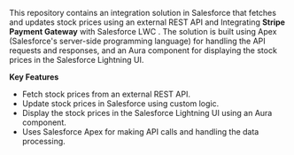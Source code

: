 This repository contains an integration solution in Salesforce that fetches and updates stock prices using an external REST API and Integrating **Stripe Payment Gateway** with Salesforce LWC
.
The solution is built using Apex (Salesforce's server-side programming language) for handling the API requests and responses, and an Aura component for displaying the stock prices in the Salesforce Lightning UI.

**Key Features**
* Fetch stock prices from an external REST API.
* Update stock prices in Salesforce using custom logic.
* Display the stock prices in the Salesforce Lightning UI using an Aura component.
* Uses Salesforce Apex for making API calls and handling the data processing.
